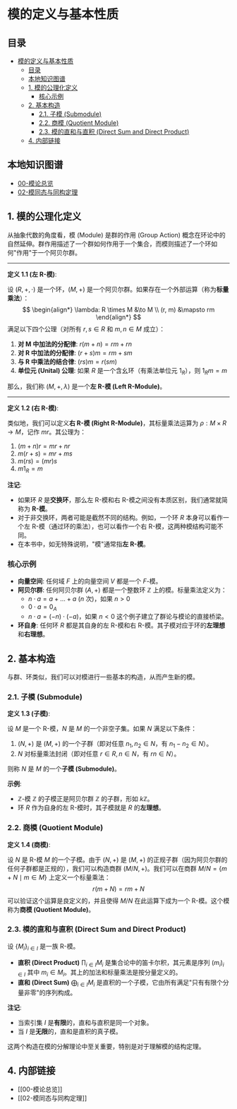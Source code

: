 # 模的定义与基本性质

<!-- 本地目录区块 -->
## 目录

- [模的定义与基本性质](#模的定义与基本性质)
  - [目录](#目录)
  - [本地知识图谱](#本地知识图谱)
  - [1. 模的公理化定义](#1-模的公理化定义)
    - [核心示例](#核心示例)
  - [2. 基本构造](#2-基本构造)
    - [2.1. 子模 (Submodule)](#21-子模-submodule)
    - [2.2. 商模 (Quotient Module)](#22-商模-quotient-module)
    - [2.3. 模的直和与直积 (Direct Sum and Direct Product)](#23-模的直和与直积-direct-sum-and-direct-product)
  - [4. 内部链接](#4-内部链接)

<!-- 本地知识图谱区块 -->
## 本地知识图谱

- [00-模论总览](./00-模论总览.md)
- [02-模同态与同构定理](./02-模同态与同构定理.md)

## 1. 模的公理化定义

从抽象代数的角度看，模 (Module) 是群的作用 (Group Action) 概念在环论中的自然延伸。群作用描述了一个群如何作用于一个集合，而模则描述了一个环如何"作用"于一个阿贝尔群。

---

**定义 1.1 (左 R-模)**:

设 $(R, +, \cdot)$ 是一个环，$(M, +)$ 是一个阿贝尔群。如果存在一个外部运算（称为**标量乘法**）：
$$
\begin{align*}
\lambda: R \times M &\to M \\
(r, m) &\mapsto rm
\end{align*}
$$
满足以下四个公理（对所有 $r, s \in R$ 和 $m, n \in M$ 成立）：

1. **对 M 中加法的分配律**: $r(m + n) = rm + rn$
2. **对 R 中加法的分配律**: $(r + s)m = rm + sm$
3. **与 R 中乘法的结合律**: $(rs)m = r(sm)$
4. **单位元 (Unital) 公理**: 如果 $R$ 是一个含幺环（有乘法单位元 $1_R$），则 $1_R m = m$

那么，我们称 $(M, +, \lambda)$ 是一个**左 R-模 (Left R-Module)**。

---

**定义 1.2 (右 R-模)**:

类似地，我们可以定义**右 R-模 (Right R-Module)**，其标量乘法运算为 $\rho: M \times R \to M$，记作 $mr$。其公理为：

1. $(m + n)r = mr + nr$
2. $m(r + s) = mr + ms$
3. $m(rs) = (mr)s$
4. $m 1_R = m$

**注记**:

- 如果环 $R$ 是**交换环**，那么左 R-模和右 R-模之间没有本质区别，我们通常就简称为 **R-模**。
- 对于非交换环，两者可能是截然不同的结构。例如，一个环 $R$ 本身可以看作一个左 R-模（通过环的乘法），也可以看作一个右 R-模，这两种模结构可能不同。
- 在本书中，如无特殊说明，"模"通常指**左 R-模**。

### 核心示例

- **向量空间**: 任何域 $F$ 上的向量空间 $V$ 都是一个 $F$-模。
- **阿贝尔群**: 任何阿贝尔群 $(A, +)$ 都是一个整数环 $\mathbb{Z}$ 上的模。标量乘法定义为：
  - $n \cdot a = a + \dots + a$ ($n$ 次)，如果 $n > 0$
  - $0 \cdot a = 0_A$
  - $n \cdot a = (-n) \cdot (-a)$，如果 $n < 0$
  这个例子建立了群论与模论的直接桥梁。
- **环自身**: 任何环 $R$ 都是其自身的左 R-模和右 R-模。其子模对应于环的**左理想**和**右理想**。

## 2. 基本构造

与群、环类似，我们可以对模进行一些基本的构造，从而产生新的模。

### 2.1. 子模 (Submodule)

**定义 1.3 (子模)**:

设 $M$ 是一个 R-模，$N$ 是 $M$ 的一个非空子集。如果 $N$ 满足以下条件：

1. $(N, +)$ 是 $(M, +)$ 的一个子群（即对任意 $n_1, n_2 \in N$，有 $n_1 - n_2 \in N$）。
2. $N$ 对标量乘法封闭（即对任意 $r \in R, n \in N$，有 $rn \in N$）。

则称 $N$ 是 $M$ 的一个**子模 (Submodule)**。

**示例**:

- $\mathbb{Z}$-模 $\mathbb{Z}$ 的子模正是阿贝尔群 $\mathbb{Z}$ 的子群，形如 $k\mathbb{Z}$。
- 环 $R$ 作为自身的左 R-模时，其子模就是 $R$ 的**左理想**。

### 2.2. 商模 (Quotient Module)

**定义 1.4 (商模)**:

设 $N$ 是 R-模 $M$ 的一个子模。由于 $(N, +)$ 是 $(M, +)$ 的正规子群（因为阿贝尔群的任何子群都是正规的），我们可以构造商群 $(M/N, +)$。我们可以在商群 $M/N = \{m+N \mid m \in M\}$ 上定义一个标量乘法：
$$ r(m+N) = rm+N $$
可以验证这个运算是良定义的，并且使得 $M/N$ 在此运算下成为一个 R-模。这个模称为**商模 (Quotient Module)**。

### 2.3. 模的直和与直积 (Direct Sum and Direct Product)

设 $\{M_i\}_{i \in I}$ 是一族 R-模。

- **直积 (Direct Product)** $\prod_{i \in I} M_i$ 是集合论中的笛卡尔积，其元素是序列 $(m_i)_{i \in I}$ 其中 $m_i \in M_i$。其上的加法和标量乘法是按分量定义的。
- **直和 (Direct Sum)** $\bigoplus_{i \in I} M_i$ 是直积的一个子模，它由所有满足"只有有限个分量非零"的序列构成。

**注记**:

- 当索引集 $I$ 是**有限**的，直和与直积是同一个对象。
- 当 $I$ 是**无限**的，直和是直积的真子模。

这两个构造在模的分解理论中至关重要，特别是对于理解模的结构定理。

## 4. 内部链接

- [[00-模论总览]]
- [[02-模同态与同构定理]]
